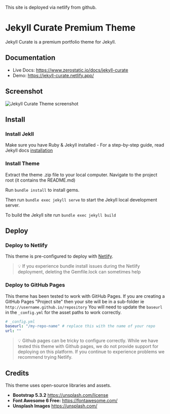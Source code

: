 This site is deployed via netlify from github. 

# Jekyll Curate Premium Theme

Jekyll Curate is a premium portfolio theme for Jekyll.

## Documentation

* Live Docs: https://www.zerostatic.io/docs/jekyll-curate
* Demo: https://jekyll-curate.netlify.app/

## Screenshot

![Jekyll Curate Theme screenshot](https://www.zerostatic.io/theme/jekyll-curate/jekyll-curate-screenshot.png)

## Install

### Install Jekll

Make sure you have Ruby & Jekyll installed - For a step-by-step guide, read Jekyll docs [installation](https://jekyllrb.com/docs/installation/)

### Install Theme

Extract the theme .zip file to your local computer. Navigate to the project root (it contains the README.md)

Run `bundle install` to install gems.

Then run `bundle exec jekyll serve` to start the Jekyll local development server.

To build the Jekyll site run `bundle exec jekyll build`

## Deploy

### Deploy to Netlify

This theme is pre-configured to deploy with [Netlify](https://docs.netlify.com/site-deploys/create-deploys/).

> 💡 If you experience bundle install issues during the Netlify deployment, deleting the Gemfile.lock can sometimes help

### Deploy to GitHub Pages

This theme has been tested to work with GitHub Pages. If you are creating a GitHub Pages "Project site" then your site will be in a sub-folder ie `http://username.github.io/repository` You will need to update the `baseurl` in the `_config.yml` for the asset paths to work correctly.

```yaml
# _config.yml
baseurl: "/my-repo-name" # replace this with the name of your repo
url: ""
```

> 💡 Github pages can be tricky to configure correctly. While we have tested this theme with Github pages, we do not provide support for deploying on this platform. If you continue to experience problems we recommend trying Netlify.

## Credits

This theme uses open-source libraries and assets.

- **Bootstrap 5.3.2** https://unsplash.com/license
- **Font Awesome 6 Free:** https://fontawesome.com/
- **Unsplash Images** https://unsplash.com/
